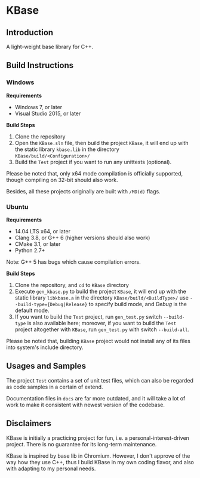 
KBase
==========

## Introduction

A light-weight base library for C++.


## Build Instructions

### Windows

**Requirements**

- Windows 7, or later
- Visual Studio 2015, or later

**Build Steps**

1. Clone the repository
2. Open the `KBase.sln` file, then build the project `KBase`, it will end up with the static library `kbase.lib` in the directory `KBase/build/<Configuration>/`
3. Build the `Test` project if you want to run any unittests (optional).

Please be noted that, only x64 mode compilation is officially supported, though compiling on 32-bit should also work.

Besides, all these projects originally are built with `/MD(d)` flags.

### Ubuntu

**Requirements**

- 14.04 LTS x64, or later
- Clang 3.8, or G++ 6 (higher versions should also work)
- CMake 3.1, or later
- Python 2.7+

Note: G++ 5 has bugs which cause compilation errors.

**Build Steps**

1. Clone the repository, and `cd` to `KBase` directory
2. Execute `gen_kbase.py` to build the project `KBase`, it will end up with the static library `libkbase.a` in the directory `KBase/build/<BuildType>/`
   use `--build-type={Debug|Release}` to specify build mode, and *Debug* is the default mode.
3. If you want to build the `Test` project, run `gen_test.py`
   switch `--build-type` is also available here; moreover, if you want to build the `Test` project altogether with `KBase`, run `gen_test.py` with switch `--build-all`.

Please be noted that, building `KBase` project would not install any of its files into system's include directory.


## Usages and Samples

The project `Test` contains a set of unit test files, which can also be regarded as code samples in a certain of extend.

Documentation files in `docs` are far more outdated, and it will take a lot of work to make it consistent with newest version of the codebase.


## Disclaimers

KBase is initially a practicing project for fun, i.e. a personal-interest-driven project. There is no guarantee for its long-term maintenance.

KBase is inspired by base lib in Chromium. However, I don't approve of the way how they use C++, thus I build KBase in my own coding flavor, and also with adapting to my personal needs.
